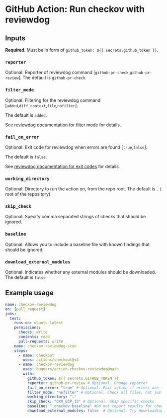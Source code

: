 # GitHub Action: Run checkov with reviewdog

## Inputs

**Required**. Must be in form of `github_token: ${{ secrets.github_token }}`.

### `reporter`

Optional. Reporter of reviewdog command [`github-pr-check`,`github-pr-review`].
The default is `github-pr-check`.

### `filter_mode`

Optional. Filtering for the reviewdog command [`added`,`diff_context`,`file`,`nofilter`].

The default is `added`.

See [reviewdog documentation for filter mode](https://github.com/reviewdog/reviewdog/tree/master#filter-mode) for details.

### `fail_on_error`

Optional. Exit code for reviewdog when errors are found [`true`,`false`].

The default is `false`.

See [reviewdog documentation for exit codes](https://github.com/reviewdog/reviewdog/tree/master#exit-codes) for details.

### `working_directory`

Optional. Directory to run the action on, from the repo root.
The default is `.` ( root of the repository).

### `skip_check`

Optional. Specify comma separated strings of checks that should be ignored.

### `baseline`

Optional. Allows you to include a baseline file with known findings that should be ignored.

### `download_external_modules`

Optional. Indicates whether any external modules should be downloaded.
The default is `false`

## Example usage

```yml
name: checkov-reviewdog
on: [pull_request]
jobs:
  test:
    runs-on: ubuntu-latest
    permissions:
      checks: write
      contents: read
      pull-requests: write
    name: checkov-reviewdog-scan
    steps:
      - name: Checkout
        uses: actions/checkout@v4
      - name: checkov-reviewdog
        uses: bugners/action-checkov-reviewdog@main
        with:
          github_token: ${{ secrets.GITHUB_TOKEN }}
          reporter: github-pr-review # Optional. Change reporter
          fail_on_error: "true" # Optional. Fail action if errors are found
          filter_mode: "nofilter" # Optional. Check all files, not just the diff
          working_directory: "."
          skip_check: "CKV_GCP_13" # Optional. Skip specific checks
          baseline: ".checkov.baseline" #Do not report results for checks in the baseline file
          download_external_modules: false  # Optional. Try downloading any external modules
```
